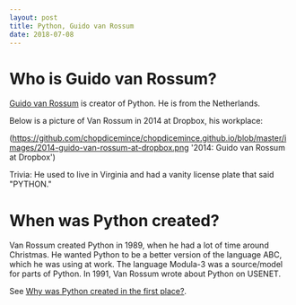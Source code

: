 ```yaml
---
layout: post
title: Python, Guido van Rossum
date: 2018-07-08
---
```


# Who is Guido van Rossum?

[Guido van Rossum](https://gvanrossum.github.io) is creator of Python. He is from the Netherlands.

Below is a picture of Van Rossum in 2014 at Dropbox, his workplace:

(https://github.com/chopdicemince/chopdicemince.github.io/blob/master/images/2014-guido-van-rossum-at-dropbox.png '2014: Guido van Rossum at Dropbox')

Trivia: He used to live in Virginia and had a vanity license plate that said "PYTHON."

# When was Python created?

Van Rossum created Python in 1989, when he had a lot of time around Christmas. He wanted Python to be a better version of the language ABC, which he was using at work. The language Modula-3 was a source/model for parts of Python. In 1991, Van Rossum wrote about Python on USENET.

See [Why was Python created in the first place?](https://docs.python.org/3/faq/general.html#id7).
